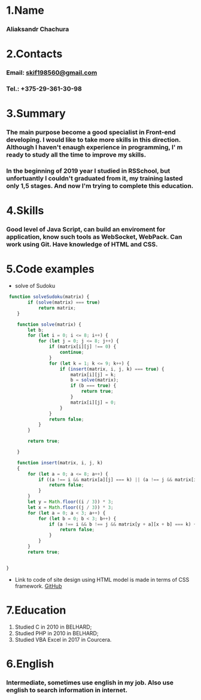 # 1.Name
### Aliaksandr Chachura

# 2.Contacts
### Email: skif198560@gmail.com
### Tel.: +375-29-361-30-98

# 3.Summary
### The main purpose become a good specialist in Front-end developing. I would like to take more skills in this direction. Although I haven't enaugh experience in programming, I'  m ready to study all the time to improve my skills. 
### In the beginning of 2019 year I studied in RSSchool, but unfortuantly I couldn't graduated from it, my training lasted only 1,5 stages. And now I'm trying to complete this education. 

# 4.Skills
### Good level of Java Script, can build an enviroment for application, know such tools as WebSocket, WebPack. Can work using Git. Have knowledge of HTML and CSS.

# 5.Code examples
* solve of Sudoku
```javascript
 function solveSudoku(matrix) {
        if (solve(matrix) === true)
            return matrix;
    }

    function solve(matrix) {
        let b;
        for (let i = 0; i <= 8; i++) {
            for (let j = 0; j <= 8; j++) {
                if (matrix[i][j] !== 0) {
                    continue;
                }
                for (let k = 1; k <= 9; k++) {
                    if (insert(matrix, i, j, k) === true) {
                        matrix[i][j] = k;
                        b = solve(matrix);
                        if (b === true) {
                            return true;
                        }
                        matrix[i][j] = 0;
                    }
                }
                return false;
            }
        }

        return true;

    }

    function insert(matrix, i, j, k)
    {
        for (let a = 0; a <= 8; a++) {
            if ((a !== i && matrix[a][j] === k) || (a !== j && matrix[i][a] === k)) {
                return false;
            }
        }
        let y = Math.floor((i / 3)) * 3;
        let x = Math.floor((j / 3)) * 3;
        for (let a = 0; a < 3; a++) {
            for (let b = 0; b < 3; b++) {
                if (a !== i && b !== j && matrix[y + a][x + b] === k) {
                    return false;
                }
            }
        }
        return true;


}
```
* Link to сode of site design using HTML model is made in terms of CSS framework.
[GitHub](https://github.com/AliaksandrChachura/hexal)

# 7.Education
1. Studied C in 2010 in BELHARD;
1. Studied PHP in 2010 in BELHARD;
1. Studied VBA Excel in 2017 in Courcera.

# 6.English
### Intermediate, sometimes use english in my job. Also use english to search information in internet.